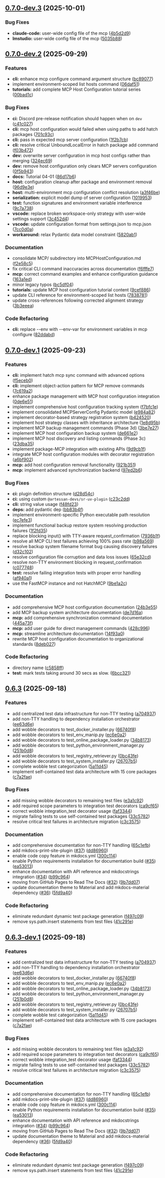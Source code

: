 ## [0.7.0-dev.3](https://github.com/CrackingShells/Hatch/compare/v0.7.0-dev.2...v0.7.0-dev.3) (2025-10-01)


### Bug Fixes

* **claude-code:** user-wide config file of the mcp ([4b5d2d9](https://github.com/CrackingShells/Hatch/commit/4b5d2d9981135e747a2f51651a85aef47ad60292))
* **lmstudio:** user-wide config file of the mcp ([5035b88](https://github.com/CrackingShells/Hatch/commit/5035b88eb916cce498a82dedbb1552c0d052b6c6))

## [0.7.0-dev.2](https://github.com/CrackingShells/Hatch/compare/v0.7.0-dev.1...v0.7.0-dev.2) (2025-09-29)


### Features

* **cli:** enhance mcp configure command argument structure ([bc89077](https://github.com/CrackingShells/Hatch/commit/bc89077bacb668b3d3b7899bddbd6abea6a1f37b))
* implement environment-scoped list hosts command ([06daf51](https://github.com/CrackingShells/Hatch/commit/06daf51de179c01f09d343193ef69edf861e3e55))
* **tutorials:** add complete MCP Host Configuration tutorial series ([00bad1c](https://github.com/CrackingShells/Hatch/commit/00bad1cc51483b254353f94f34db27e1d208d11e))


### Bug Fixes

* **ci:** Discord pre-release notification should happen when on `dev` ([c41c027](https://github.com/CrackingShells/Hatch/commit/c41c027d2b4f9006239cd122c3275f0d3880bc78))
* **cli:** mcp host configuration would failed when using paths to add hatch packages ([701c93c](https://github.com/CrackingShells/Hatch/commit/701c93c6549c702d0ce6c880c7983446c7ba7bd2))
* **cli:** pass in expected mcp server configuration ([1f2b7cb](https://github.com/CrackingShells/Hatch/commit/1f2b7cb25fbce2897f4edfa29f3e81787e94e7ef))
* **cli:** resolve critical UnboundLocalError in hatch package add command ([f03b472](https://github.com/CrackingShells/Hatch/commit/f03b472206542f45c470d8b7356d73f3fd9a6f80))
* **dev:** overwrite server configuration in mcp host configs rather than merging ([324ec69](https://github.com/CrackingShells/Hatch/commit/324ec69e8991429feffa49f27418269680e3f8df))
* **dev:** remove host configuration only clears MCP servers configuration ([0f5b943](https://github.com/CrackingShells/Hatch/commit/0f5b943adc5203fa21c940d28d8ee11b71b86df2))
* **docs:** Tutorial 04-01 ([86d17b6](https://github.com/CrackingShells/Hatch/commit/86d17b6a7d5a79625b36cd24d5a179f8c104e0f3))
* **host:** configuration cleanup after package and environment removal ([96d9e3e](https://github.com/CrackingShells/Hatch/commit/96d9e3ef9b14b33a8b5cb569fe8305f5e94508be))
* **host:** multi-environment mcp configuration conflict resolution ([a3f46be](https://github.com/CrackingShells/Hatch/commit/a3f46be11b06f2da50dc22723a75ac786caeb572))
* **serialization:** explicit model dump of server configuration ([1019953](https://github.com/CrackingShells/Hatch/commit/1019953e69898c870cf240c85947fa927dafdf39))
* **test:** function signatures and environment variable interference ([9c7a738](https://github.com/CrackingShells/Hatch/commit/9c7a738a1ca6f02097796054b5b22da858e813ef))
* **vscode:** replace broken workspace-only strategy with user-wide settings support ([3c452d4](https://github.com/CrackingShells/Hatch/commit/3c452d4bcaabd9cdd3944b543036930baf04b1e0))
* **vscode:** update configuration format from settings.json to mcp.json ([7cc0d0a](https://github.com/CrackingShells/Hatch/commit/7cc0d0ad4cbdef85c5cbe7a719659540a8410512))
* **workaround:** relax Pydantic data model constraint ([5820ab1](https://github.com/CrackingShells/Hatch/commit/5820ab17c287f60c5d3c0c91f8badc7185eb9580))


### Documentation

* consolidate MCP/ subdirectory into MCPHostConfiguration.md ([f2e58c5](https://github.com/CrackingShells/Hatch/commit/f2e58c5e0efba28a9286e64b550bb988ced84620))
* fix critical CLI command inaccuracies across documentation ([f6fffe7](https://github.com/CrackingShells/Hatch/commit/f6fffe7274134d47d0782262e1e6ac89f5943ffb))
* **mcp:** correct command examples and enhance configuration guidance ([163a1ed](https://github.com/CrackingShells/Hatch/commit/163a1ed8c36cc4d0d205920c5ae2d14b93e1d7dd))
* minor legacy typos ([bc5df04](https://github.com/CrackingShells/Hatch/commit/bc5df04a40b97bdaa203bf03a4286858a7988b7d))
* **tutorials:** update MCP host configuration tutorial content ([9cef886](https://github.com/CrackingShells/Hatch/commit/9cef886f1a6cc04884b960aec71904bd0ca0a788))
* update CLI reference for environment-scoped list hosts ([7838781](https://github.com/CrackingShells/Hatch/commit/7838781809219da065ee8491a6b112f9a484ab76))
* update cross-references following corrected alignment strategy ([3b3eeea](https://github.com/CrackingShells/Hatch/commit/3b3eeea3e91d677296ddaae1727b2ceca835feaa))


### Code Refactoring

* **cli:** replace --env with --env-var for environment variables in mcp configure ([82ddabd](https://github.com/CrackingShells/Hatch/commit/82ddabd042c1163326deb706c71699634c5bc095))

## [0.7.0-dev.1](https://github.com/CrackingShells/Hatch/compare/v0.6.3...v0.7.0-dev.1) (2025-09-23)


### Features

* **cli:** implement hatch mcp sync command with advanced options ([f5eceb0](https://github.com/CrackingShells/Hatch/commit/f5eceb0389cd588477f331f4c22ba030715d5f75))
* **cli:** implement object-action pattern for MCP remove commands ([7c619a2](https://github.com/CrackingShells/Hatch/commit/7c619a238e195a57be63702c28edd0cb43015392))
* enhance package management with MCP host configuration integration ([0de6e51](https://github.com/CrackingShells/Hatch/commit/0de6e510ad255e932a16693c55fcc1bc069458fa))
* implement comprehensive host configuration tracking system ([f7bfc1e](https://github.com/CrackingShells/Hatch/commit/f7bfc1e8018533321e5a3987a265ac7c09cf9ce4))
* implement consolidated MCPServerConfig Pydantic model ([e984a82](https://github.com/CrackingShells/Hatch/commit/e984a82d1b56fe98e01731c4a8027b3248ab8482))
* implement decorator-based strategy registration system ([b424520](https://github.com/CrackingShells/Hatch/commit/b424520e26156a1186d7444b59f7e096485bff85))
* implement host strategy classes with inheritance architecture ([1e8d95b](https://github.com/CrackingShells/Hatch/commit/1e8d95b65782de4c2859d6889737e74dd8f87c09))
* implement MCP backup management commands (Phase 3d) ([3be7e27](https://github.com/CrackingShells/Hatch/commit/3be7e27b94a9eddb60b2ca5325b3bf5cb1db3761))
* implement MCP host configuration backup system ([de661e2](https://github.com/CrackingShells/Hatch/commit/de661e2982f6804283fd5205b8dd9402e94f5b80))
* implement MCP host discovery and listing commands (Phase 3c) ([23dba35](https://github.com/CrackingShells/Hatch/commit/23dba35da56015d965c895b937f3e5e18b87808b))
* implement package-MCP integration with existing APIs ([9d9cb1f](https://github.com/CrackingShells/Hatch/commit/9d9cb1f444f0ab5cec88bcd77658135f3fa93cb4))
* integrate MCP host configuration modules with decorator registration ([a6bf902](https://github.com/CrackingShells/Hatch/commit/a6bf902b95c7c7ea42758186782c8f45968e3ad3))
* **mcp:** add host configuration removal functionality ([921b351](https://github.com/CrackingShells/Hatch/commit/921b351be827dd718e21cf9b2d042065f53f81ed))
* **mcp:** implement advanced synchronization backend ([97ed2b6](https://github.com/CrackingShells/Hatch/commit/97ed2b6713251605ceb72e6c391b0e6135c57632))


### Bug Fixes

* **ci:** plugin definition structure ([d28d54c](https://github.com/CrackingShells/Hatch/commit/d28d54c36a68d59925ced4ee80fe961d5074035d))
* **ci:** using custom `@artessan-devs/sr-uv-plugin` ([c23c2dd](https://github.com/CrackingShells/Hatch/commit/c23c2dd6885a282b5ab5b41306d6d907d836e2b9))
* **cli:** string value usage ([f48fd23](https://github.com/CrackingShells/Hatch/commit/f48fd23bfa5f9b5ed3c27640afb2f45573449471))
* **deps:** add pydantic dep ([bb83b4f](https://github.com/CrackingShells/Hatch/commit/bb83b4fc0c38f7bb6927a7b6585a5d1851e30e19))
* implement environment-specific Python executable path resolution ([ec7efe3](https://github.com/CrackingShells/Hatch/commit/ec7efe3471a5484ebf0d807bdbb6332f4d196b88))
* implement functional backup restore system resolving production failures ([1f2fd35](https://github.com/CrackingShells/Hatch/commit/1f2fd35c0059cd46dfe9d5c2ab4f5cbe38163337))
* replace blocking input() with TTY-aware request_confirmation ([7936b1f](https://github.com/CrackingShells/Hatch/commit/7936b1f52809b38a8fdefc6139e96c4bd25499a8))
* resolve all MCP CLI test failures achieving 100% pass rate ([b98a569](https://github.com/CrackingShells/Hatch/commit/b98a5696975c67fbe481a5f9ebf956fa04b639bc))
* resolve backup system filename format bug causing discovery failures ([d32c102](https://github.com/CrackingShells/Hatch/commit/d32c1021b4644566c0e01a54e7932f5a4bb97db3))
* resolve configuration file corruption and data loss issues ([65e32cd](https://github.com/CrackingShells/Hatch/commit/65e32cd5f0fad26680efc99ac7044a708979f09e))
* resolve non-TTY environment blocking in request_confirmation ([c077748](https://github.com/CrackingShells/Hatch/commit/c0777488b5a16fedb29cac5a4148bc16072d25df))
* **test:** resolve failing integration tests with proper error handling ([af940a1](https://github.com/CrackingShells/Hatch/commit/af940a1a4a810db094f0980ca3cae731461e463c))
* use the FastMCP instance and not HatchMCP ([9be1a2c](https://github.com/CrackingShells/Hatch/commit/9be1a2c330b2f4eee9e68de59931065d3573f4cf))


### Documentation

* add comprehensive MCP host configuration documentation ([24b3e55](https://github.com/CrackingShells/Hatch/commit/24b3e55e9c0058eb921b3ab22d03541e4a1251cb))
* add MCP backup system architecture documentation ([de7d16a](https://github.com/CrackingShells/Hatch/commit/de7d16aaf728e671b0046f21da242e41f204b69e))
* **mcp:** add comprehensive synchronization command documentation ([445a73f](https://github.com/CrackingShells/Hatch/commit/445a73f3e60aa3cc33d929c03ad2efe77f41de46))
* **mcp:** add user guide for direct management commands ([428c996](https://github.com/CrackingShells/Hatch/commit/428c99676724a57949da3ce1358609f541ab56c0))
* **mcp:** streamline architecture documentation ([14f93a0](https://github.com/CrackingShells/Hatch/commit/14f93a01b34f5834af464bf52086c4dbf8004409))
* rewrite MCP host configuration documentation to organizational standards ([8deb027](https://github.com/CrackingShells/Hatch/commit/8deb027abbd5565b4cdfbb7013d606a507136705))


### Code Refactoring

* directory name ([c5858ff](https://github.com/CrackingShells/Hatch/commit/c5858ff9fdaf56e0dbf25f71690538494e19b38e))
* **test:** mark tests taking around 30 secs as slow. ([6bcc321](https://github.com/CrackingShells/Hatch/commit/6bcc321b151f97377187f7158378ae7fbef3ed6f))

## [0.6.3](https://github.com/CrackingShells/Hatch/compare/v0.6.2...v0.6.3) (2025-09-18)


### Features

* add centralized test data infrastructure for non-TTY testing ([a704937](https://github.com/CrackingShells/Hatch/commit/a70493751e8e74de5b10e79df55088c7a99ad15c))
* add non-TTY handling to dependency installation orchestrator ([ee63d6e](https://github.com/CrackingShells/Hatch/commit/ee63d6eb043fab611100f06ca4fbf0ea89bba711))
* add wobble decorators to test_docker_installer.py ([66740f8](https://github.com/CrackingShells/Hatch/commit/66740f8154e9161c52535c6bea7bbe3b1db40221))
* add wobble decorators to test_env_manip.py ([ec6e0a2](https://github.com/CrackingShells/Hatch/commit/ec6e0a2f17be9c395ab6ef9fac4dfab2d3f317e9))
* add wobble decorators to test_online_package_loader.py ([34b8173](https://github.com/CrackingShells/Hatch/commit/34b8173b9c95768b325e752e9f87785e2785e42d))
* add wobble decorators to test_python_environment_manager.py ([251b0d8](https://github.com/CrackingShells/Hatch/commit/251b0d86fc2a534b1913b2ec1943946082a16f8a))
* add wobble decorators to test_registry_retriever.py ([0bc43fe](https://github.com/CrackingShells/Hatch/commit/0bc43fef091ecae6a55c2c0f5b43f14d86e05132))
* add wobble decorators to test_system_installer.py ([26707b5](https://github.com/CrackingShells/Hatch/commit/26707b574e1712a966d05dd8d8d3300b16d6ec5d))
* complete wobble test categorization ([5a11d45](https://github.com/CrackingShells/Hatch/commit/5a11d451e6e75429483cbc2b8fd996c2bd8349ac))
* implement self-contained test data architecture with 15 core packages ([c7a2fae](https://github.com/CrackingShells/Hatch/commit/c7a2fae40d93ccc9f0c1fd28edb42877541b6781))


### Bug Fixes

* add missing wobble decorators to remaining test files ([e3a1c92](https://github.com/CrackingShells/Hatch/commit/e3a1c928ac3eea81e1a7274252f4ccf63c73559f))
* add required scope parameters to integration test decorators ([ca9cf65](https://github.com/CrackingShells/Hatch/commit/ca9cf65ee683dd78831d81284f235b67f3459347))
* correct wobble integration_test decorator usage ([faf3344](https://github.com/CrackingShells/Hatch/commit/faf3344103845b3e320bee99e386011acd1cce89))
* migrate failing tests to use self-contained test packages ([33c5782](https://github.com/CrackingShells/Hatch/commit/33c578201d4065aba344c27a996523253063667e))
* resolve critical test failures in architecture migration ([c3c3575](https://github.com/CrackingShells/Hatch/commit/c3c3575c3976295355c873b1a02159aa4cb3418e))


### Documentation

* add comprehensive documentation for non-TTY handling ([65c1efb](https://github.com/CrackingShells/Hatch/commit/65c1efb6d0df47f76eb11fe17ff7a091eaec4a4f))
* add mkdocs-print-site-plugin ([#37](https://github.com/CrackingShells/Hatch/issues/37)) ([dd86960](https://github.com/CrackingShells/Hatch/commit/dd869601a81f0cfcef4f905485f2db5572fc43cb))
* enable code copy feature in mkdocs.yml ([300c114](https://github.com/CrackingShells/Hatch/commit/300c114fbc9ad124782dc202ae6e969f50cd635c))
* enable Python requirements installation for documentation build ([#35](https://github.com/CrackingShells/Hatch/issues/35)) ([ea53013](https://github.com/CrackingShells/Hatch/commit/ea530130d3893fdf2e0f4feddcf9606ba797802f))
* enhance documentation with API reference and mkdocstrings integration ([#34](https://github.com/CrackingShells/Hatch/issues/34)) ([b99c964](https://github.com/CrackingShells/Hatch/commit/b99c9642cbb6bca3d2906b476bb92626816d66ef))
* moving from GitHub Pages to Read The Docs ([#32](https://github.com/CrackingShells/Hatch/issues/32)) ([9b7dd07](https://github.com/CrackingShells/Hatch/commit/9b7dd07e9f84637408518c30cfed4f5a79329faa))
* update documentation theme to Material and add mkdocs-material dependency ([#36](https://github.com/CrackingShells/Hatch/issues/36)) ([5fd9a40](https://github.com/CrackingShells/Hatch/commit/5fd9a40897a1a3d8d4930b08bf1496c2ecf3d480))


### Code Refactoring

* eliminate redundant dynamic test package generation ([f497c09](https://github.com/CrackingShells/Hatch/commit/f497c0997e7ae2a3cdf417848f533e42dbf323fd))
* remove sys.path.insert statements from test files ([41c291e](https://github.com/CrackingShells/Hatch/commit/41c291ee9da12d70f1f16a0eebef32cb9bd11444))

## [0.6.3-dev.1](https://github.com/CrackingShells/Hatch/compare/v0.6.2...v0.6.3-dev.1) (2025-09-18)


### Features

* add centralized test data infrastructure for non-TTY testing ([a704937](https://github.com/CrackingShells/Hatch/commit/a70493751e8e74de5b10e79df55088c7a99ad15c))
* add non-TTY handling to dependency installation orchestrator ([ee63d6e](https://github.com/CrackingShells/Hatch/commit/ee63d6eb043fab611100f06ca4fbf0ea89bba711))
* add wobble decorators to test_docker_installer.py ([66740f8](https://github.com/CrackingShells/Hatch/commit/66740f8154e9161c52535c6bea7bbe3b1db40221))
* add wobble decorators to test_env_manip.py ([ec6e0a2](https://github.com/CrackingShells/Hatch/commit/ec6e0a2f17be9c395ab6ef9fac4dfab2d3f317e9))
* add wobble decorators to test_online_package_loader.py ([34b8173](https://github.com/CrackingShells/Hatch/commit/34b8173b9c95768b325e752e9f87785e2785e42d))
* add wobble decorators to test_python_environment_manager.py ([251b0d8](https://github.com/CrackingShells/Hatch/commit/251b0d86fc2a534b1913b2ec1943946082a16f8a))
* add wobble decorators to test_registry_retriever.py ([0bc43fe](https://github.com/CrackingShells/Hatch/commit/0bc43fef091ecae6a55c2c0f5b43f14d86e05132))
* add wobble decorators to test_system_installer.py ([26707b5](https://github.com/CrackingShells/Hatch/commit/26707b574e1712a966d05dd8d8d3300b16d6ec5d))
* complete wobble test categorization ([5a11d45](https://github.com/CrackingShells/Hatch/commit/5a11d451e6e75429483cbc2b8fd996c2bd8349ac))
* implement self-contained test data architecture with 15 core packages ([c7a2fae](https://github.com/CrackingShells/Hatch/commit/c7a2fae40d93ccc9f0c1fd28edb42877541b6781))


### Bug Fixes

* add missing wobble decorators to remaining test files ([e3a1c92](https://github.com/CrackingShells/Hatch/commit/e3a1c928ac3eea81e1a7274252f4ccf63c73559f))
* add required scope parameters to integration test decorators ([ca9cf65](https://github.com/CrackingShells/Hatch/commit/ca9cf65ee683dd78831d81284f235b67f3459347))
* correct wobble integration_test decorator usage ([faf3344](https://github.com/CrackingShells/Hatch/commit/faf3344103845b3e320bee99e386011acd1cce89))
* migrate failing tests to use self-contained test packages ([33c5782](https://github.com/CrackingShells/Hatch/commit/33c578201d4065aba344c27a996523253063667e))
* resolve critical test failures in architecture migration ([c3c3575](https://github.com/CrackingShells/Hatch/commit/c3c3575c3976295355c873b1a02159aa4cb3418e))


### Documentation

* add comprehensive documentation for non-TTY handling ([65c1efb](https://github.com/CrackingShells/Hatch/commit/65c1efb6d0df47f76eb11fe17ff7a091eaec4a4f))
* add mkdocs-print-site-plugin ([#37](https://github.com/CrackingShells/Hatch/issues/37)) ([dd86960](https://github.com/CrackingShells/Hatch/commit/dd869601a81f0cfcef4f905485f2db5572fc43cb))
* enable code copy feature in mkdocs.yml ([300c114](https://github.com/CrackingShells/Hatch/commit/300c114fbc9ad124782dc202ae6e969f50cd635c))
* enable Python requirements installation for documentation build ([#35](https://github.com/CrackingShells/Hatch/issues/35)) ([ea53013](https://github.com/CrackingShells/Hatch/commit/ea530130d3893fdf2e0f4feddcf9606ba797802f))
* enhance documentation with API reference and mkdocstrings integration ([#34](https://github.com/CrackingShells/Hatch/issues/34)) ([b99c964](https://github.com/CrackingShells/Hatch/commit/b99c9642cbb6bca3d2906b476bb92626816d66ef))
* moving from GitHub Pages to Read The Docs ([#32](https://github.com/CrackingShells/Hatch/issues/32)) ([9b7dd07](https://github.com/CrackingShells/Hatch/commit/9b7dd07e9f84637408518c30cfed4f5a79329faa))
* update documentation theme to Material and add mkdocs-material dependency ([#36](https://github.com/CrackingShells/Hatch/issues/36)) ([5fd9a40](https://github.com/CrackingShells/Hatch/commit/5fd9a40897a1a3d8d4930b08bf1496c2ecf3d480))


### Code Refactoring

* eliminate redundant dynamic test package generation ([f497c09](https://github.com/CrackingShells/Hatch/commit/f497c0997e7ae2a3cdf417848f533e42dbf323fd))
* remove sys.path.insert statements from test files ([41c291e](https://github.com/CrackingShells/Hatch/commit/41c291ee9da12d70f1f16a0eebef32cb9bd11444))
